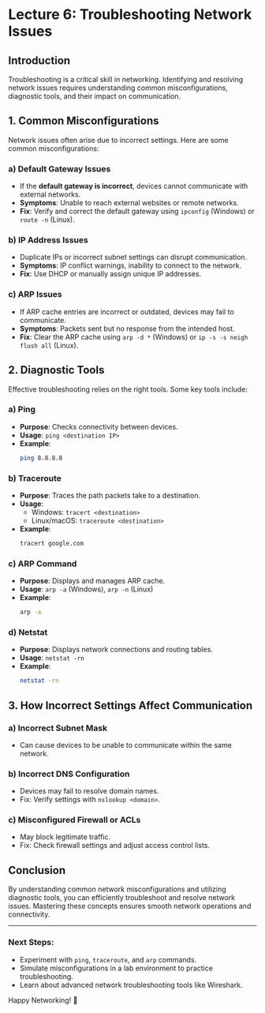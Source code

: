 # Lecture 6: Troubleshooting Network Issues

## Introduction
Troubleshooting is a critical skill in networking. Identifying and resolving network issues requires understanding common misconfigurations, diagnostic tools, and their impact on communication.

## 1. Common Misconfigurations
Network issues often arise due to incorrect settings. Here are some common misconfigurations:

### a) Default Gateway Issues
- If the **default gateway is incorrect**, devices cannot communicate with external networks.
- **Symptoms**: Unable to reach external websites or remote networks.
- **Fix**: Verify and correct the default gateway using `ipconfig` (Windows) or `route -n` (Linux).

### b) IP Address Issues
- Duplicate IPs or incorrect subnet settings can disrupt communication.
- **Symptoms**: IP conflict warnings, inability to connect to the network.
- **Fix**: Use DHCP or manually assign unique IP addresses.

### c) ARP Issues
- If ARP cache entries are incorrect or outdated, devices may fail to communicate.
- **Symptoms**: Packets sent but no response from the intended host.
- **Fix**: Clear the ARP cache using `arp -d *` (Windows) or `ip -s -s neigh flush all` (Linux).

## 2. Diagnostic Tools
Effective troubleshooting relies on the right tools. Some key tools include:

### a) Ping
- **Purpose**: Checks connectivity between devices.
- **Usage**: `ping <destination IP>`
- **Example**:
  ```sh
  ping 8.8.8.8
  ```

### b) Traceroute
- **Purpose**: Traces the path packets take to a destination.
- **Usage**:
  - Windows: `tracert <destination>`
  - Linux/macOS: `traceroute <destination>`
- **Example**:
  ```sh
  tracert google.com
  ```

### c) ARP Command
- **Purpose**: Displays and manages ARP cache.
- **Usage**: `arp -a` (Windows), `arp -n` (Linux)
- **Example**:
  ```sh
  arp -a
  ```

### d) Netstat
- **Purpose**: Displays network connections and routing tables.
- **Usage**: `netstat -rn`
- **Example**:
  ```sh
  netstat -rn
  ```

## 3. How Incorrect Settings Affect Communication
### a) Incorrect Subnet Mask
- Can cause devices to be unable to communicate within the same network.

### b) Incorrect DNS Configuration
- Devices may fail to resolve domain names.
- Fix: Verify settings with `nslookup <domain>`.

### c) Misconfigured Firewall or ACLs
- May block legitimate traffic.
- Fix: Check firewall settings and adjust access control lists.

## Conclusion
By understanding common network misconfigurations and utilizing diagnostic tools, you can efficiently troubleshoot and resolve network issues. Mastering these concepts ensures smooth network operations and connectivity.

---

### Next Steps:
- Experiment with `ping`, `traceroute`, and `arp` commands.
- Simulate misconfigurations in a lab environment to practice troubleshooting.
- Learn about advanced network troubleshooting tools like Wireshark.

Happy Networking! 🚀
